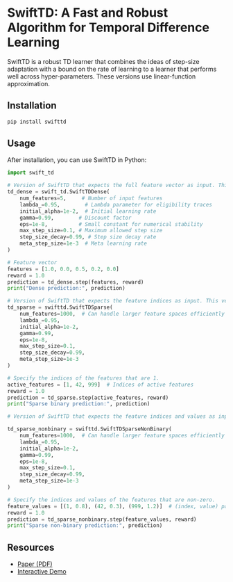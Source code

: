 # SwiftTD: A Fast and Robust Algorithm for Temporal Difference Learning

SwiftTD is a robust TD learner that combines the ideas of step-size adaptation with a bound on the rate of learning to a learner that performs well across hyper-parameters. These versions use linear-function approximation. 

## Installation

```bash
pip install swifttd
```

## Usage

After installation, you can use SwiftTD in Python:

```python
import swift_td

# Version of SwiftTD that expects the full feature vector as input. This should only be used if the feature representation is not sparse. Otherwise, the sparse versions are more efficient.
td_dense = swift_td.SwiftTDDense(
    num_features=5,     # Number of input features
    lambda_=0.95,        # Lambda parameter for eligibility traces
    initial_alpha=1e-2,  # Initial learning rate
    gamma=0.99,        # Discount factor
    eps=1e-8,          # Small constant for numerical stability
    max_step_size=0.1, # Maximum allowed step size
    step_size_decay=0.99, # Step size decay rate
    meta_step_size=1e-3  # Meta learning rate
)

# Feature vector
features = [1.0, 0.0, 0.5, 0.2, 0.0] 
reward = 1.0
prediction = td_dense.step(features, reward)
print("Dense prediction:", prediction)

# Version of SwiftTD that expects the feature indices as input. This version assumes that the features are binary---0 or 1. For learning, the indices of the features that are 1 are provided. 
td_sparse = swifttd.SwiftTDSparse(
    num_features=1000,  # Can handle larger feature spaces efficiently
    lambda_=0.95,
    initial_alpha=1e-2,
    gamma=0.99,
    eps=1e-8,
    max_step_size=0.1,
    step_size_decay=0.99,
    meta_step_size=1e-3
)

# Specify the indices of the features that are 1.
active_features = [1, 42, 999]  # Indices of active features
reward = 1.0
prediction = td_sparse.step(active_features, reward)
print("Sparse binary prediction:", prediction)

# Version of SwiftTD that expects the feature indices and values as input. This version does not assume that the features are binary. For learning, it expects a list of (index, value) pairs. Only the indices of the features that are non-zero need to be provided. 

td_sparse_nonbinary = swifttd.SwiftTDSparseNonBinary(
    num_features=1000,  # Can handle larger feature spaces efficiently
    lambda_=0.95,
    initial_alpha=1e-2,
    gamma=0.99,
    eps=1e-8,
    max_step_size=0.1,
    step_size_decay=0.99,
    meta_step_size=1e-3
)

# Specify the indices and values of the features that are non-zero.
feature_values = [(1, 0.8), (42, 0.3), (999, 1.2)]  # (index, value) pairs
reward = 1.0
prediction = td_sparse_nonbinary.step(feature_values, reward)
print("Sparse non-binary prediction:", prediction)
```

## Resources
- [Paper (PDF)](https://khurramjaved.com/swifttd.pdf)
- [Interactive Demo](https://khurramjaved.com/swifttd.html)

